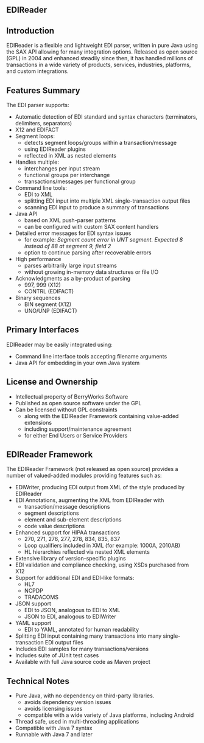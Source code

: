 ## EDIReader

## Introduction

EDIReader is a flexible and lightweight EDI parser, written in pure Java using the SAX API
allowing for many integration options. Released as open source (GPL) in 2004 and enhanced steadily since then,
it has handled millions of transactions in a wide variety of products, services, industries, platforms,
and custom integrations.

## Features Summary

The EDI parser supports:
* Automatic detection of EDI standard and syntax characters (terminators, delimiters, separators)
* X12 and EDIFACT
* Segment loops:
    - detects segment loops/groups within a transaction/message
    - using EDIReader plugins
    - reflected in XML as nested <loop> elements
* Handles multiple:
    - interchanges per input stream
    - functional groups per interchange
    - transactions/messages per functional group
* Command line tools:
    - EDI to XML
    - splitting EDI input into multiple XML single-transaction output files
    - scanning EDI input to produce a summary of transactions
* Java API
    - based on XML push-parser patterns
    - can be configured with custom SAX content handlers 
* Detailed error messages for EDI syntax issues
    - for example: *Segment count error in UNT segment. Expected 8 instead of 88 at segment 9, field 2*
    - option to continue parsing after recoverable errors
* High performance
    - parses arbitrarily large input streams
    - without growing in-memory data structures or file I/O
* Acknowledgments as a by-product of parsing
    - 997, 999 (X12)
    - CONTRL (EDIFACT)
* Binary sequences
    - BIN segment (X12)
    - UNO/UNP (EDIFACT)

## Primary Interfaces

EDIReader may be easily integrated using:
* Command line interface tools accepting filename arguments
* Java API for embedding in your own Java system

## License and Ownership

* Intellectual property of BerryWorks Software
* Published as open source software under the GPL
* Can be licensed without GPL constraints
    - along with the EDIReader Framework containing value-added extensions
    - including support/maintenance agreement
    - for either End Users or Service Providers

## EDIReader Framework

The EDIReader Framework (not released as open source) provides a number of valued-added modules
providing features such as:

* EDIWriter, producing EDI output from XML of the style produced by EDIReader
* EDI Annotations, augmenting the XML from EDIReader with
    - transaction/message descriptions
    - segment descriptions
    - element and sub-element descriptions
    - code value descriptions
* Enhanced support for HIPAA transactions
    - 270, 271, 276, 277, 278, 834, 835, 837
    - Loop qualifiers included in XML (for example: 1000A, 2010AB)
    - HL hierarchies reflected via nested XML elements
* Extensive library of version-specific plugins
* EDI validation and compliance checking, using XSDs purchased from X12
* Support for additional EDI and EDI-like formats:
    - HL7
    - NCPDP
    - TRADACOMS
* JSON support
    - EDI to JSON, analogous to EDI to XML
    - JSON to EDI, analogous to EDIWriter
* YAML support
    - EDI to YAML, annotated for human readability
* Splitting EDI input containing many transactions into many single-transaction EDI output files
* Includes EDI samples for many transactions/versions
* Includes suite of JUnit test cases
* Available with full Java source code as Maven project 

## Technical Notes

* Pure Java, with no dependency on third-party libraries.
    - avoids dependency version issues
    - avoids licensing issues
    - compatible with a wide variety of Java platforms, including Android
* Thread safe, used in multi-threading applications
* Compatible with Java 7 syntax
* Runnable with Java 7 and later

